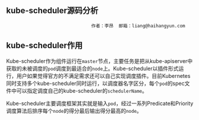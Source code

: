 ## kube-scheduler源码分析

```
                                作者：李昂  邮箱：liang@haihangyun.com
```

## kube-scheduler作用

Kube-scheduler作为组件运行在`master`节点，主要任务是把从kube-apiserver中获取的未被调度的`pod`调度到最适合的`node`上。Kube-scheduler以插件形式运行，用户如果觉得官方的不满足需求还可以自己实现调度插件。目前Kubernetes同时支持多个kube-scheduler同时运行，以调度器名字区分，每个`pod`的spec文件中可以指定调度自己的kube-scheduler的`schedulerName`。

Kube-scheduler主要调度框架其实就是输入`pod`，经过一系列Predicate和Priority调度算法后排序每个`node`的得分最后输出得分最高的`node`。


